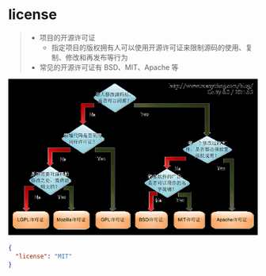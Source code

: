 # license

> - 项目的开源许可证
>   - 指定项目的版权拥有人可以使用开源许可证来限制源码的使用、复制、修改和再发布等行为
> - 常见的开源许可证有 BSD、MIT、Apache 等

![](./.assets/license-2022-11-12-14-10-42.png)

```json
{
  "license": "MIT"
}
```
